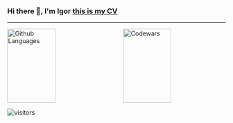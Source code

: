 ### Hi there 👋, I'm Igor <a href="https://defleppard333.github.io/">this is my CV</a>
__________________


<img height="170em" width="47%" align="right" alt="Codewars" src="https://github-readme-codewars-stats.herokuapp.com/api/?username=defleppard&card&colormode=dark_mode"/>
<img height="170em" width="47%" alt="Github Languages" src="https://github-readme-stats-eight-theta.vercel.app/api/top-langs/?username=defleppard333&layout=compact" />





![visitors](https://visitor-badge.glitch.me/badge?page_id=defleppard33.defleppard333&left_color=green&right_color=red)


